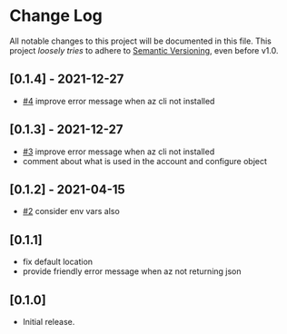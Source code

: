 # Change Log

All notable changes to this project will be documented in this file.
This project *loosely tries* to adhere to [Semantic Versioning](http://semver.org/), even before v1.0.

## [0.1.4] - 2021-12-27
- [#4](https://github.com/boltops-tools/azure_info/pull/4) improve error message when az cli not installed

## [0.1.3] - 2021-12-27
- [#3](https://github.com/boltops-tools/azure_info/pull/3) improve error message when az cli not installed
- comment about what is used in the account and configure object

## [0.1.2] - 2021-04-15
- [#2](https://github.com/boltops-tools/azure_info/pull/2) consider env vars also

## [0.1.1]
- fix default location
- provide friendly error message when az not returning json

## [0.1.0]
- Initial release.

